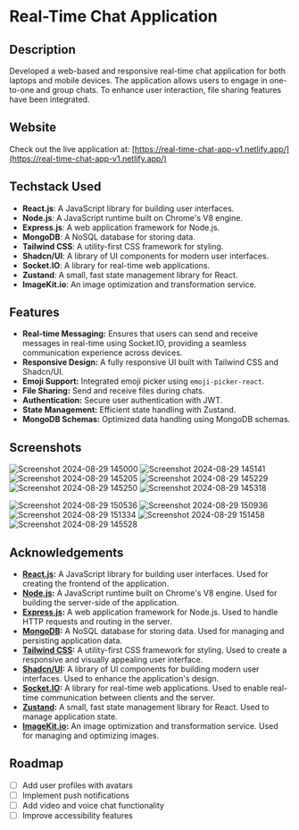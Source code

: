 # Real-Time Chat Application

## Description
Developed a web-based and responsive real-time chat application for both laptops and mobile devices. The application allows users to engage in one-to-one and group chats. To enhance user interaction, file sharing features have been integrated.

## Website

Check out the live application at: [https://real-time-chat-app-v1.netlify.app/](https://real-time-chat-app-v1.netlify.app/)

## Techstack Used

- **React.js**: A JavaScript library for building user interfaces.
- **Node.js**: A JavaScript runtime built on Chrome's V8 engine.
- **Express.js**: A web application framework for Node.js.
- **MongoDB**: A NoSQL database for storing data.
- **Tailwind CSS**: A utility-first CSS framework for styling.
- **Shadcn/UI**: A library of UI components for modern user interfaces.
- **Socket.IO**: A library for real-time web applications.
- **Zustand**: A small, fast state management library for React.
- **ImageKit.io**: An image optimization and transformation service.

## Features

- **Real-time Messaging:** Ensures that users can send and receive messages in real-time using Socket.IO, providing a seamless communication experience across devices.
- **Responsive Design:** A fully responsive UI built with Tailwind CSS and Shadcn/UI.
- **Emoji Support:** Integrated emoji picker using `emoji-picker-react`.
- **File Sharing:** Send and receive files during chats.
- **Authentication:** Secure user authentication with JWT.
- **State Management:** Efficient state handling with Zustand.
- **MongoDB Schemas:** Optimized data handling using MongoDB schemas.

## Screenshots

![Screenshot 2024-08-29 145000](https://github.com/user-attachments/assets/19e1d8c3-55c2-4a95-a8cd-ace8095cc5db)
![Screenshot 2024-08-29 145141](https://github.com/user-attachments/assets/16ea5631-5cf4-488b-83bb-cde0155a3604)
![Screenshot 2024-08-29 145205](https://github.com/user-attachments/assets/00010d2f-24e4-41c1-a641-8875da3f65f1)
![Screenshot 2024-08-29 145229](https://github.com/user-attachments/assets/14ac9ea4-a405-488e-84b7-482cb3af0f6d)
![Screenshot 2024-08-29 145250](https://github.com/user-attachments/assets/6da60f84-7728-4aba-9574-954a9a300bf9)
![Screenshot 2024-08-29 145318](https://github.com/user-attachments/assets/bf5bb65a-4086-40ad-bf9d-0e8e04f7305f)


![Screenshot 2024-08-29 150536](https://github.com/user-attachments/assets/7006862b-7d5b-437d-8ce0-328ba9a9b23f)
![Screenshot 2024-08-29 150936](https://github.com/user-attachments/assets/c8206b09-be0d-43ef-a770-9922cc9e3e9a)
![Screenshot 2024-08-29 151334](https://github.com/user-attachments/assets/e772a3fe-9454-47c7-a4ac-3513e5d32f46)
![Screenshot 2024-08-29 151458](https://github.com/user-attachments/assets/3332d7eb-94a7-4475-b2f0-9caa8dd73a2c)
![Screenshot 2024-08-29 145528](https://github.com/user-attachments/assets/b0e1138e-3a4a-4d05-a0d8-1fed43704377)


## Acknowledgements

- **[React.js](https://reactjs.org/):** A JavaScript library for building user interfaces. Used for creating the frontend of the application.
- **[Node.js](https://nodejs.org/):** A JavaScript runtime built on Chrome's V8 engine. Used for building the server-side of the application.
- **[Express.js](https://expressjs.com/):** A web application framework for Node.js. Used to handle HTTP requests and routing in the server.
- **[MongoDB](https://www.mongodb.com/):** A NoSQL database for storing data. Used for managing and persisting application data.
- **[Tailwind CSS](https://tailwindcss.com/):** A utility-first CSS framework for styling. Used to create a responsive and visually appealing user interface.
- **[Shadcn/UI](https://shadcn.dev/):** A library of UI components for building modern user interfaces. Used to enhance the application's design.
- **[Socket.IO](https://socket.io/):** A library for real-time web applications. Used to enable real-time communication between clients and the server.
- **[Zustand](https://zustand-demo.pmnd.rs/):** A small, fast state management library for React. Used to manage application state.
- **[ImageKit.io](https://imagekit.io/):** An image optimization and transformation service. Used for managing and optimizing images.


## Roadmap

- [ ] Add user profiles with avatars
- [ ] Implement push notifications
- [ ] Add video and voice chat functionality
- [ ] Improve accessibility features
